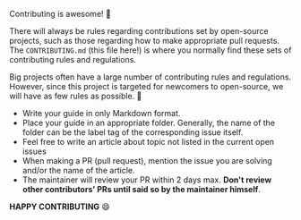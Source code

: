Contributing is awesome! :tada:

There will always be rules regarding contributions set by open-source projects, such as those regarding how to make appropriate pull requests.
The `CONTRIBUTING.md` (this file here!) is where you normally find these sets of contributing rules and regulations.

Big projects often have a large number of contributing rules and regulations. However, since this project is targeted for newcomers to open-source,
we will have as few rules as possible. :pizza:

- Write your guide in only Markdown format.
- Place your guide in an appropriate folder. Generally, the name of the folder can be the label tag of the corresponding issue itself.
- Feel free to write an article about topic not listed in the current open issues
- When making a PR (pull request), mention the issue you are solving and/or the name of the article.
- The maintainer will review your PR within 2 days max. **Don't review other contributors' PRs until said so by the maintainer
himself**.

**HAPPY CONTRIBUTING** :smile:
